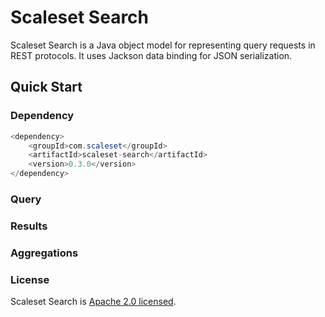 Scaleset Search
==============

Scaleset Search is a Java object model for representing query requests in REST protocols.  It uses Jackson data binding
for JSON serialization.

Quick Start
-----------

### Dependency

```java
<dependency>
    <groupId>com.scaleset</groupId>
    <artifactId>scaleset-search</artifactId>
    <version>0.3.0</version>
</dependency>
```

### Query


### Results


### Aggregations

### License

Scaleset Search is [Apache 2.0 licensed](http://www.apache.org/licenses/LICENSE-2.0.html).

